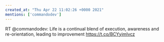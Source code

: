 ```yaml
---
created_at: "Thu Apr 22 11:02:26 +0000 2021"
mentions: ['commandodev']
---
```


RT @commandodev: Life is a continual blend of execution, awareness and re-orientation, leading to improvement https://t.co/BCYyimIvcz